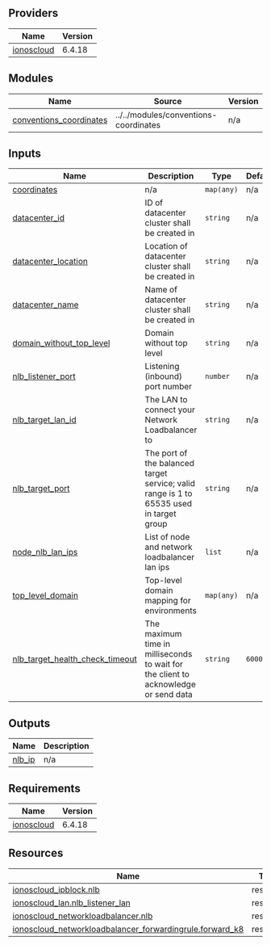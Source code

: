 <!-- BEGIN_TF_DOCS -->

## Providers

| Name | Version |
|------|---------|
| <a name="provider_ionoscloud"></a> [ionoscloud](#provider\_ionoscloud) | 6.4.18 |
## Modules

| Name | Source | Version |
|------|--------|---------|
| <a name="module_conventions_coordinates"></a> [conventions\_coordinates](#module\_conventions\_coordinates) | ../../modules/conventions-coordinates | n/a |
## Inputs

| Name | Description | Type | Default | Required |
|------|-------------|------|---------|:--------:|
| <a name="input_coordinates"></a> [coordinates](#input\_coordinates) | n/a | `map(any)` | n/a | yes |
| <a name="input_datacenter_id"></a> [datacenter\_id](#input\_datacenter\_id) | ID of datacenter cluster shall be created in | `string` | n/a | yes |
| <a name="input_datacenter_location"></a> [datacenter\_location](#input\_datacenter\_location) | Location of datacenter cluster shall be created in | `string` | n/a | yes |
| <a name="input_datacenter_name"></a> [datacenter\_name](#input\_datacenter\_name) | Name of datacenter cluster shall be created in | `string` | n/a | yes |
| <a name="input_domain_without_top_level"></a> [domain\_without\_top\_level](#input\_domain\_without\_top\_level) | Domain without top level | `string` | n/a | yes |
| <a name="input_nlb_listener_port"></a> [nlb\_listener\_port](#input\_nlb\_listener\_port) | Listening (inbound) port number | `number` | n/a | yes |
| <a name="input_nlb_target_lan_id"></a> [nlb\_target\_lan\_id](#input\_nlb\_target\_lan\_id) | The LAN to connect your Network Loadbalancer to | `string` | n/a | yes |
| <a name="input_nlb_target_port"></a> [nlb\_target\_port](#input\_nlb\_target\_port) | The port of the balanced target service; valid range is 1 to 65535 used in target group | `string` | n/a | yes |
| <a name="input_node_nlb_lan_ips"></a> [node\_nlb\_lan\_ips](#input\_node\_nlb\_lan\_ips) | List of node and network loadbalancer lan ips | `list` | n/a | yes |
| <a name="input_top_level_domain"></a> [top\_level\_domain](#input\_top\_level\_domain) | Top-level domain mapping for environments | `map(any)` | n/a | yes |
| <a name="input_nlb_target_health_check_timeout"></a> [nlb\_target\_health\_check\_timeout](#input\_nlb\_target\_health\_check\_timeout) | The maximum time in milliseconds to wait for the client to acknowledge or send data | `string` | `6000` | no |
## Outputs

| Name | Description |
|------|-------------|
| <a name="output_nlb_ip"></a> [nlb\_ip](#output\_nlb\_ip) | n/a |
## Requirements

| Name | Version |
|------|---------|
| <a name="requirement_ionoscloud"></a> [ionoscloud](#requirement\_ionoscloud) | 6.4.18 |
## Resources

| Name | Type |
|------|------|
| [ionoscloud_ipblock.nlb](https://registry.terraform.io/providers/ionos-cloud/ionoscloud/6.4.18/docs/resources/ipblock) | resource |
| [ionoscloud_lan.nlb_listener_lan](https://registry.terraform.io/providers/ionos-cloud/ionoscloud/6.4.18/docs/resources/lan) | resource |
| [ionoscloud_networkloadbalancer.nlb](https://registry.terraform.io/providers/ionos-cloud/ionoscloud/6.4.18/docs/resources/networkloadbalancer) | resource |
| [ionoscloud_networkloadbalancer_forwardingrule.forward_k8](https://registry.terraform.io/providers/ionos-cloud/ionoscloud/6.4.18/docs/resources/networkloadbalancer_forwardingrule) | resource |
<!-- END_TF_DOCS -->